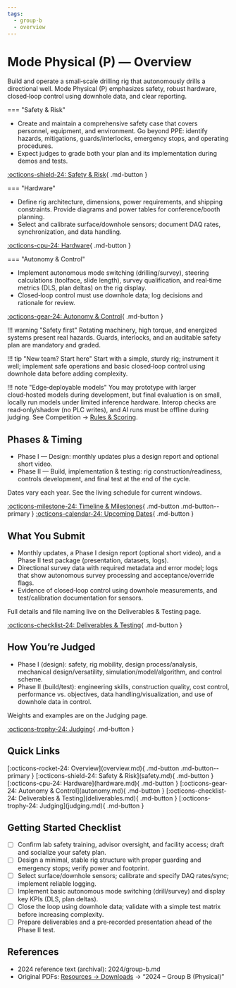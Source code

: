 ```yaml
---
tags:
  - group-b
  - overview
---
```


# Mode Physical (P) — Overview

Build and operate a small‑scale drilling rig that autonomously drills a directional well. Mode Physical (P) emphasizes safety, robust hardware, closed‑loop control using downhole data, and clear reporting.

=== "Safety & Risk"

- Create and maintain a comprehensive safety case that covers personnel, equipment, and environment. Go beyond PPE: identify hazards, mitigations, guards/interlocks, emergency stops, and operating procedures.
- Expect judges to grade both your plan and its implementation during demos and tests.

[:octicons-shield-24: Safety & Risk](safety.md){ .md-button }

=== "Hardware"

- Define rig architecture, dimensions, power requirements, and shipping constraints. Provide diagrams and power tables for conference/booth planning.
- Select and calibrate surface/downhole sensors; document DAQ rates, synchronization, and data handling.

[:octicons-cpu-24: Hardware](hardware.md){ .md-button }

=== "Autonomy & Control"

- Implement autonomous mode switching (drilling/survey), steering calculations (toolface, slide length), survey qualification, and real‑time metrics (DLS, plan deltas) on the rig display.
- Closed‑loop control must use downhole data; log decisions and rationale for review.

[:octicons-gear-24: Autonomy & Control](autonomy.md){ .md-button }

!!! warning "Safety first"
    Rotating machinery, high torque, and energized systems present real hazards. Guards, interlocks, and an auditable safety plan are mandatory and graded.

!!! tip "New team? Start here"
    Start with a simple, sturdy rig; instrument it well; implement safe operations and basic closed‑loop control using downhole data before adding complexity.

!!! note "Edge‑deployable models"
    You may prototype with larger cloud‑hosted models during development, but final evaluation is on small, locally run models under limited inference hardware. Interop checks are read‑only/shadow (no PLC writes), and AI runs must be offline during judging. See Competition → [Rules & Scoring](../../competition/rules-scoring.md).

## Phases & Timing

- Phase I — Design: monthly updates plus a design report and optional short video.
- Phase II — Build, implementation & testing: rig construction/readiness, controls development, and final test at the end of the cycle.

Dates vary each year. See the living schedule for current windows.

[:octicons-milestone-24: Timeline & Milestones](../../competition/timeline.md){ .md-button .md-button--primary }
[:octicons-calendar-24: Upcoming Dates](../../competition/upcoming.md){ .md-button }

## What You Submit

- Monthly updates, a Phase I design report (optional short video), and a Phase II test package (presentation, datasets, logs).
- Directional survey data with required metadata and error model; logs that show autonomous survey processing and acceptance/override flags.
- Evidence of closed‑loop control using downhole measurements, and test/calibration documentation for sensors.

Full details and file naming live on the Deliverables & Testing page.

[:octicons-checklist-24: Deliverables & Testing](deliverables.md){ .md-button }

## How You’re Judged

- Phase I (design): safety, rig mobility, design process/analysis, mechanical design/versatility, simulation/model/algorithm, and control scheme.
- Phase II (build/test): engineering skills, construction quality, cost control, performance vs. objectives, data handling/visualization, and use of downhole data in control.

Weights and examples are on the Judging page.

[:octicons-trophy-24: Judging](judging.md){ .md-button }

## Quick Links

<div class="btn-row" markdown>
[:octicons-rocket-24: Overview](overview.md){ .md-button .md-button--primary }
[:octicons-shield-24: Safety & Risk](safety.md){ .md-button }
[:octicons-cpu-24: Hardware](hardware.md){ .md-button }
[:octicons-gear-24: Autonomy & Control](autonomy.md){ .md-button }
[:octicons-checklist-24: Deliverables & Testing](deliverables.md){ .md-button }
[:octicons-trophy-24: Judging](judging.md){ .md-button }
</div>

## Getting Started Checklist

- [ ] Confirm lab safety training, advisor oversight, and facility access; draft and socialize your safety plan.
- [ ] Design a minimal, stable rig structure with proper guarding and emergency stops; verify power and footprint.
- [ ] Select surface/downhole sensors; calibrate and specify DAQ rates/sync; implement reliable logging.
- [ ] Implement basic autonomous mode switching (drill/survey) and display key KPIs (DLS, plan deltas).
- [ ] Close the loop using downhole data; validate with a simple test matrix before increasing complexity.
- [ ] Prepare deliverables and a pre‑recorded presentation ahead of the Phase II test.

## References

- 2024 reference text (archival): 2024/group-b.md
- Original PDFs: [Resources → Downloads](../../resources/downloads.md) → “2024 – Group B (Physical)”
